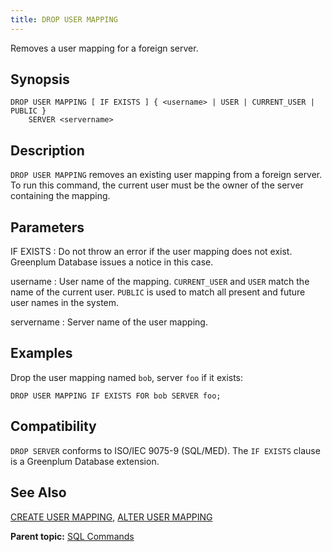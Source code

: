 ```yaml
---
title: DROP USER MAPPING 
---
```


Removes a user mapping for a foreign server.

## <a id="section2"></a>Synopsis 

``` {#sql_command_synopsis}
DROP USER MAPPING [ IF EXISTS ] { <username> | USER | CURRENT_USER | PUBLIC } 
    SERVER <servername>
```

## <a id="section3"></a>Description 

`DROP USER MAPPING` removes an existing user mapping from a foreign server. To run this command, the current user must be the owner of the server containing the mapping.

## <a id="section4"></a>Parameters 

IF EXISTS
:   Do not throw an error if the user mapping does not exist. Greenplum Database issues a notice in this case.

username
:   User name of the mapping. `CURRENT_USER` and `USER` match the name of the current user. `PUBLIC` is used to match all present and future user names in the system.

servername
:   Server name of the user mapping.

## <a id="section6"></a>Examples 

Drop the user mapping named `bob`, server `foo` if it exists:

```
DROP USER MAPPING IF EXISTS FOR bob SERVER foo;
```

## <a id="section7"></a>Compatibility 

`DROP SERVER` conforms to ISO/IEC 9075-9 \(SQL/MED\). The `IF EXISTS` clause is a Greenplum Database extension.

## <a id="section8"></a>See Also 

[CREATE USER MAPPING](CREATE_USER_MAPPING.html), [ALTER USER MAPPING](ALTER_USER_MAPPING.html)

**Parent topic:** [SQL Commands](../sql_commands/sql_ref.html)

